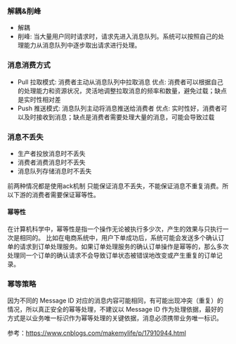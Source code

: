 
### 解耦&削峰
- 解耦
- 削峰: 当大量用户同时请求时，请求先进入消息队列。系统可以按照自己的处理能力从消息队列中逐步取出请求进行处理。

### 消息消费方式
- Pull 拉取模式: 消费者主动从消息队列中拉取消息
优点: 消费者可以根据自己的处理能力和资源状况，灵活地调整拉取消息的频率和数量，避免过载；缺点是实时性相对差
- Push 推送模式: 消息队列主动将消息推送给消费者
优点: 实时性好，消费者可以及时接收到消息；缺点是消费者需要处理大量的消息，可能会导致过载

### 消息不丢失
- 生产者投放消息时不丢失
- 消费者消费消息时不丢失
- 消息队列存储消息时不丢失

前两种情况都是使用ack机制 只能保证消息不丢失，不能保证消息不重复消费。所以下游的消费者需要保证幂等性。
#### 幂等性
在计算机科学中，幂等性是指一个操作无论被执行多少次，产生的效果与只执行一次是相同的。
比如在电商系统中，用户下单成功后，系统可能会发送多个确认订单的请求到订单处理服务。如果订单处理服务的确认订单操作是幂等的，那么多次处理同一个订单的确认请求不会导致订单状态被错误地改变或产生重复的订单记录。

### 幂等策略
因为不同的 Message ID 对应的消息内容可能相同，有可能出现冲突（重复）的情况，所以真正安全的幂等处理，不建议以 Message ID 作为处理依据，最好的方式是以业务唯一标识作为幂等处理的关键依据，消息必须携带业务唯一标识。

参考：https://www.cnblogs.com/makemylife/p/17910944.html
